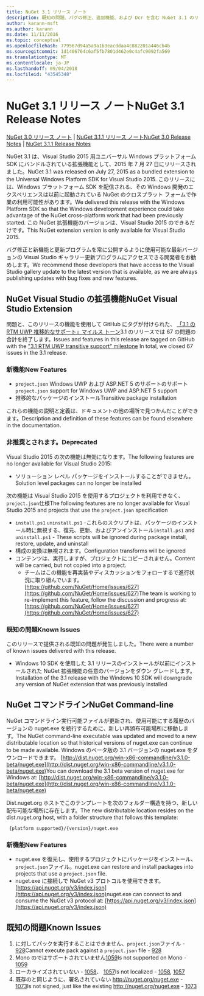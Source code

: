 ```yaml
---
title: NuGet 3.1 リリース ノート
description: 既知の問題、バグの修正、追加機能、および Dcr を含む NuGet 3.1 のリリース ノート。
author: karann-msft
ms.author: karann
ms.date: 11/11/2016
ms.topic: conceptual
ms.openlocfilehash: 779567d94a5a9a1b3eacddaa4c882201a446cb4b
ms.sourcegitcommit: 1d1406764c6af5fb7801d462e0c4afc9092fa569
ms.translationtype: MT
ms.contentlocale: ja-JP
ms.lasthandoff: 09/04/2018
ms.locfileid: "43545348"
---
```

# <a name="nuget-31-release-notes"></a><span data-ttu-id="91cc2-103">NuGet 3.1 リリース ノート</span><span class="sxs-lookup"><span data-stu-id="91cc2-103">NuGet 3.1 Release Notes</span></span>

<span data-ttu-id="91cc2-104">[NuGet 3.0 リリース ノート](../release-notes/nuget-3.0.0.md) | [NuGet 3.1.1 リリース ノート](../release-notes/nuget-3.1.1.md)</span><span class="sxs-lookup"><span data-stu-id="91cc2-104">[NuGet 3.0 Release Notes](../release-notes/nuget-3.0.0.md) | [NuGet 3.1.1 Release Notes](../release-notes/nuget-3.1.1.md)</span></span>

<span data-ttu-id="91cc2-105">NuGet 3.1 は、Visual Studio 2015 用ユニバーサル Windows プラットフォーム SDK にバンドルされている拡張機能として、2015 年 7 月 27 日にリリースされました。</span><span class="sxs-lookup"><span data-stu-id="91cc2-105">NuGet 3.1 was released on July 27, 2015 as a bundled extension to the Universal Windows Platform SDK for Visual Studio 2015.</span></span> <span data-ttu-id="91cc2-106">このリリースには、Windows プラットフォーム SDK を配信される、その Windows 開発のエクスペリエンスは以前に起動されている NuGet のクロスプラット フォームで作業の利用可能性があります。</span><span class="sxs-lookup"><span data-stu-id="91cc2-106">We delivered this release with the Windows Platform SDK so that the Windows development experience could take advantage of the NuGet cross-platform work that had been previously started.</span></span> <span data-ttu-id="91cc2-107">この NuGet 拡張機能のバージョンは、Visual Studio 2015 のできるだけです。</span><span class="sxs-lookup"><span data-stu-id="91cc2-107">This NuGet extension version is only available for Visual Studio 2015.</span></span>

<span data-ttu-id="91cc2-108">バグ修正と新機能と更新プログラムを常に公開するように使用可能な最新バージョンの Visual Studio ギャラリー更新プログラムにアクセスできる開発者をお勧めします。</span><span class="sxs-lookup"><span data-stu-id="91cc2-108">We recommend those developers that have access to the Visual Studio gallery update to the latest version that is available, as we are always publishing updates with bug fixes and new features.</span></span>

## <a name="nuget-visual-studio-extension"></a><span data-ttu-id="91cc2-109">NuGet Visual Studio の拡張機能</span><span class="sxs-lookup"><span data-stu-id="91cc2-109">NuGet Visual Studio Extension</span></span>

<span data-ttu-id="91cc2-110">問題と、このリリースの機能を使用して GitHub にタグが付けられた、 [「3.1 の RTM UWP 推移的なサポート」マイルス トーン](https://github.com/NuGet/Home/issues?utf8=%E2%9C%93&q=is%3Aclosed+milestone%3A%223.1+RTM+UWP+transitive+support%22+)3.1 のリリースでは 67 の問題の合計を終了します。</span><span class="sxs-lookup"><span data-stu-id="91cc2-110">Issues and features in this release are tagged on GitHub with the ["3.1 RTM UWP transitive support" milestone](https://github.com/NuGet/Home/issues?utf8=%E2%9C%93&q=is%3Aclosed+milestone%3A%223.1+RTM+UWP+transitive+support%22+)  In total, we closed 67 issues in the 3.1 release.</span></span>

### <a name="new-features"></a><span data-ttu-id="91cc2-111">新機能</span><span class="sxs-lookup"><span data-stu-id="91cc2-111">New Features</span></span>

* <span data-ttu-id="91cc2-112">`project.json` Windows UWP および ASP.NET 5 のサポートのサポート</span><span class="sxs-lookup"><span data-stu-id="91cc2-112">`project.json` support for Windows UWP and ASP.NET 5 support</span></span>
* <span data-ttu-id="91cc2-113">推移的なパッケージのインストール</span><span class="sxs-lookup"><span data-stu-id="91cc2-113">Transitive package installation</span></span>

<span data-ttu-id="91cc2-114">これらの機能の説明と定義は、ドキュメントの他の場所で見つかんだことができます。</span><span class="sxs-lookup"><span data-stu-id="91cc2-114">Description and definition of these features can be found elsewhere in the documentation.</span></span>

### <a name="deprecated"></a><span data-ttu-id="91cc2-115">非推奨とされます。</span><span class="sxs-lookup"><span data-stu-id="91cc2-115">Deprecated</span></span>

<span data-ttu-id="91cc2-116">Visual Studio 2015 の次の機能は無効になります。</span><span class="sxs-lookup"><span data-stu-id="91cc2-116">The following features are no longer available for Visual Studio 2015:</span></span>

* <span data-ttu-id="91cc2-117">ソリューション レベル パッケージをインストールすることができません。</span><span class="sxs-lookup"><span data-stu-id="91cc2-117">Solution level packages can no longer be installed</span></span>

<span data-ttu-id="91cc2-118">次の機能は Visual Studio 2015 を使用するプロジェクトを利用できなく、`project.json`仕様</span><span class="sxs-lookup"><span data-stu-id="91cc2-118">The following features are no longer available for Visual Studio 2015 and projects that use the `project.json` specification</span></span>

* <span data-ttu-id="91cc2-119">`install.ps1` `uninstall.ps1` -これらのスクリプトは、パッケージのインストール時に無視する、復元、更新、およびアンインストール</span><span class="sxs-lookup"><span data-stu-id="91cc2-119">`install.ps1` and `uninstall.ps1` - These scripts will be ignored during package install, restore, update, and uninstall</span></span>
* <span data-ttu-id="91cc2-120">構成の変換は無視されます。</span><span class="sxs-lookup"><span data-stu-id="91cc2-120">Configuration transforms will be ignored</span></span>
* <span data-ttu-id="91cc2-121">コンテンツは、実行しますが、プロジェクトにコピーされません。</span><span class="sxs-lookup"><span data-stu-id="91cc2-121">Content will be carried, but not copied into a project.</span></span>
    * <span data-ttu-id="91cc2-122">チームはこの機能を再実装やディスカッションをフォローするで進行状況に取り組んでいます。 [https://github.com/NuGet/Home/issues/627](https://github.com/NuGet/Home/issues/627)</span><span class="sxs-lookup"><span data-stu-id="91cc2-122">The team is working to re-implement this feature, follow the discussion and progress at: [https://github.com/NuGet/Home/issues/627](https://github.com/NuGet/Home/issues/627)</span></span>


### <a name="known-issues"></a><span data-ttu-id="91cc2-123">既知の問題</span><span class="sxs-lookup"><span data-stu-id="91cc2-123">Known Issues</span></span>

<span data-ttu-id="91cc2-124">このリリースで提供される既知の問題が発生しました。</span><span class="sxs-lookup"><span data-stu-id="91cc2-124">There were a number of known issues delivered with this release.</span></span>

* <span data-ttu-id="91cc2-125">Windows 10 SDK を使用した 3.1 リリースのインストールが以前にインストールされた NuGet 拡張機能の任意のバージョンをダウン グレードします。</span><span class="sxs-lookup"><span data-stu-id="91cc2-125">Installation of the 3.1 release with the Windows 10 SDK will downgrade any version of NuGet extension that was previously installed</span></span>

## <a name="nuget-command-line"></a><span data-ttu-id="91cc2-126">NuGet コマンドライン</span><span class="sxs-lookup"><span data-stu-id="91cc2-126">NuGet Command-line</span></span>

<span data-ttu-id="91cc2-127">NuGet コマンドライン実行可能ファイルが更新され、使用可能にする履歴のバージョンの nuget.exe を続行するために、新しい再頒布可能場所に移動します。</span><span class="sxs-lookup"><span data-stu-id="91cc2-127">The NuGet command-line executable was updated and moved to a new distributable location so that historical versions of nuget.exe can continue to be made available.</span></span>  <span data-ttu-id="91cc2-128">Windows のベータ版の 3.1 バージョンの nuget.exe をダウンロードできます。 [http://dist.nuget.org/win-x86-commandline/v3.1.0-beta/nuget.exe](http://dist.nuget.org/win-x86-commandline/v3.1.0-beta/nuget.exe)</span><span class="sxs-lookup"><span data-stu-id="91cc2-128">You can download the 3.1 beta version of nuget.exe for Windows at: [http://dist.nuget.org/win-x86-commandline/v3.1.0-beta/nuget.exe](http://dist.nuget.org/win-x86-commandline/v3.1.0-beta/nuget.exe)</span></span>

<span data-ttu-id="91cc2-129">Dist.nuget.org ホストでこのテンプレートを次のフォルダー構造を持つ、新しい配布可能な場所に存在します。</span><span class="sxs-lookup"><span data-stu-id="91cc2-129">The new distributable location resides on the dist.nuget.org host, with a folder structure that follows this template:</span></span>

     {platform supported}/{version}/nuget.exe

### <a name="new-features"></a><span data-ttu-id="91cc2-130">新機能</span><span class="sxs-lookup"><span data-stu-id="91cc2-130">New Features</span></span>

* <span data-ttu-id="91cc2-131">nuget.exe を復元し、使用するプロジェクトにパッケージをインストール、`project.json`ファイル。</span><span class="sxs-lookup"><span data-stu-id="91cc2-131">nuget.exe can restore and install packages into projects that use a `project.json` file.</span></span>
* <span data-ttu-id="91cc2-132">nuget.exe に接続しで NuGet v3 プロトコルを使用できます。 [https://api.nuget.org/v3/index.json](https://api.nuget.org/v3/index.json)</span><span class="sxs-lookup"><span data-stu-id="91cc2-132">nuget.exe can connect to and consume the NuGet v3 protocol at: [https://api.nuget.org/v3/index.json](https://api.nuget.org/v3/index.json)</span></span>

## <a name="known-issues"></a><span data-ttu-id="91cc2-133">既知の問題</span><span class="sxs-lookup"><span data-stu-id="91cc2-133">Known Issues</span></span> ##

1.    <span data-ttu-id="91cc2-134">に対してパックを実行することはできません、`project.json`ファイル - [928](https://github.com/NuGet/Home/issues/928)</span><span class="sxs-lookup"><span data-stu-id="91cc2-134">Cannot execute pack against a `project.json` file - [928](https://github.com/NuGet/Home/issues/928)</span></span>
2.    <span data-ttu-id="91cc2-135">Mono のではサポートされていません[1059](https://github.com/NuGet/Home/issues/1059)</span><span class="sxs-lookup"><span data-stu-id="91cc2-135">Is not supported on Mono - [1059](https://github.com/NuGet/Home/issues/1059)</span></span>
3.    <span data-ttu-id="91cc2-136">ローカライズされていない - [1058](https://github.com/NuGet/Home/issues/1058)、 [1057](https://github.com/NuGet/Home/issues/1057)</span><span class="sxs-lookup"><span data-stu-id="91cc2-136">Is not localized - [1058](https://github.com/NuGet/Home/issues/1058),   [1057](https://github.com/NuGet/Home/issues/1057)</span></span>
4.    <span data-ttu-id="91cc2-137">既存のと同じように、署名されていない http://nuget.org/nuget.exe  -  [1073](https://github.com/NuGet/Home/issues/1073)</span><span class="sxs-lookup"><span data-stu-id="91cc2-137">Is not signed, just like the existing http://nuget.org/nuget.exe - [1073](https://github.com/NuGet/Home/issues/1073)</span></span>
